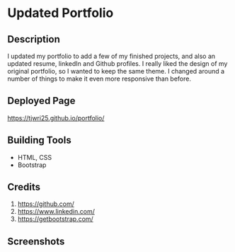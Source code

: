 # Updated Portfolio 
 
## Description
I updated my portfolio to add a few of my finished projects, and also an updated resume, linkedIn and Github profiles. I really liked the design of my original portfolio, so I wanted to keep the same theme. I changed around a number of things to make it even more responsive than before. 


## Deployed Page 
https://tjwri25.github.io/portfolio/


## Building Tools 
* HTML, CSS
* Bootstrap

## Credits
1. https://github.com/
2. https://www.linkedin.com/
3. https://getbootstrap.com/

## Screenshots
